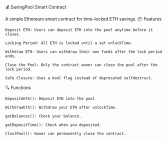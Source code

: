 💰 SavingPool Smart Contract

A simple Ethereum smart contract for time-locked ETH savings.
📦 Features

    Deposit ETH: Users can deposit ETH into the pool anytime before it closes.

    Locking Period: All ETH is locked until a set unlockTime.

    Withdraw ETH: Users can withdraw their own funds after the lock period ends.

    Close the Pool: Only the contract owner can close the pool after the lock period.

    Safe Closure: Uses a bool flag instead of deprecated selfdestruct.

🔍 Functions

    DepositeEth(): Deposit ETH into the pool.

    WithdrawEth(): Withdraw your ETH after unlockTime.

    getBalances(): Check your balance.

    getDepositTime(): Check when you deposited.

    ClostPool(): Owner can permanently close the contract.
